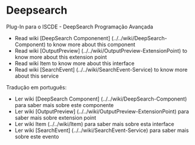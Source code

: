 # Deepsearch

Plug-In para o ISCDE - DeepSearch Programação Avançada

- Read wiki [DeepSearch Componenent] (../../wiki/DeepSearch-Component) to know more about this component
- Read wiki [OutputPreview] (../../wiki/OutputPreview-ExtensionPoint) to know more about this extension point
- Read wiki Item to know more about this interface
- Read wiki [SearchEvent] (../../wiki/SearchEvent-Service) to know more about this service

Tradução em português:
- Ler wiki [DeepSearch Component] (../../wiki/DeepSearch-Component) para saber mais sobre este componente
- Ler wiki [OutputPreview] (../../wiki/OutputPreview-ExtensionPoint) para saber mais sobre extension point
- Ler wiki Item (../../wiki/Item) para saber mais sobre esta interface
- Ler wiki [SearchEvent] (../../wiki/SearchEvent-Service) para saber mais sobre este evento

